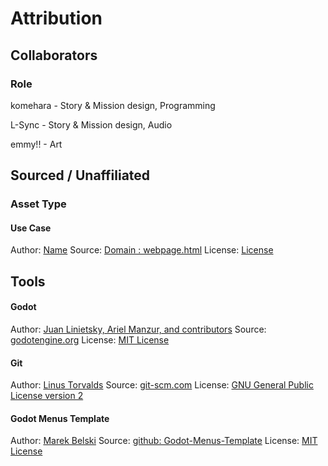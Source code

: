 # Attribution
## Collaborators

### Role

komehara - Story & Mission design, Programming

L-Sync - Story & Mission design, Audio

emmy!! - Art


## Sourced / Unaffiliated
### Asset Type
#### Use Case
Author: [Name]()
Source: [Domain : webpage.html]()
License: [License]()


## Tools
#### Godot
Author: [Juan Linietsky, Ariel Manzur, and contributors](https://godotengine.org/contact)
Source: [godotengine.org](https://godotengine.org/)
License: [MIT License](https://github.com/godotengine/godot/blob/master/LICENSE.txt)

#### Git
Author: [Linus Torvalds](https://github.com/torvalds)
Source: [git-scm.com](https://git-scm.com/downloads)
License: [GNU General Public License version 2](https://opensource.org/licenses/GPL-2.0)

#### Godot Menus Template
Author: [Marek Belski](https://github.com/Maaack/Godot-Menus-Template/graphs/contributors)
Source: [github: Godot-Menus-Template](https://github.com/Maaack/Godot-Menus-Template)
License: [MIT License](LICENSE.txt)
